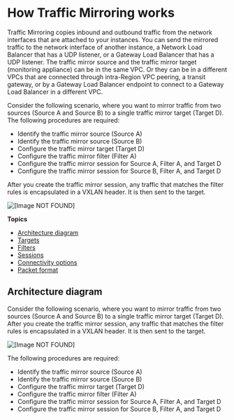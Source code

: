 # How Traffic Mirroring works<a name="traffic-mirroring-how-it-works"></a>

Traffic Mirroring copies inbound and outbound traffic from the network interfaces that are attached to your instances\. You can send the mirrored traffic to the network interface of another instance, a Network Load Balancer that has a UDP listener, or a Gateway Load Balancer that has a UDP listener\. The traffic mirror source and the traffic mirror target \(monitoring appliance\) can be in the same VPC\. Or they can be in a different VPCs that are connected through intra\-Region VPC peering, a transit gateway, or by a Gateway Load Balancer endpoint to connect to a Gateway Load Balancer in a different VPC\.

Consider the following scenario, where you want to mirror traffic from two sources \(Source A and Source B\) to a single traffic mirror target \(Target D\)\. The following procedures are required:
+ Identify the traffic mirror source \(Source A\)
+ Identify the traffic mirror source \(Source B\)
+ Configure the traffic mirror target \(Target D\)
+ Configure the traffic mirror filter \(Filter A\)
+ Configure the traffic mirror session for Source A, Filter A, and Target D
+ Configure the traffic mirror session for Source B, Filter A, and Target D

 After you create the traffic mirror session, any traffic that matches the filter rules is encapsulated in a VXLAN header\. It is then sent to the target\.

![\[Image NOT FOUND\]](http://docs.aws.amazon.com/vpc/latest/mirroring/images/traffic-mirroring.png)

**Topics**
+ [Architecture diagram](#architecture-diagram)
+ [Targets](traffic-mirroring-targets.md)
+ [Filters](traffic-mirroring-filters.md)
+ [Sessions](traffic-mirroring-sessions.md)
+ [Connectivity options](traffic-mirroring-connection.md)
+ [Packet format](traffic-mirroring-packet-formats.md)

## Architecture diagram<a name="architecture-diagram"></a>

Consider the following scenario, where you want to mirror traffic from two sources \(Source A and Source B\) to a single traffic mirror target \(Target D\)\. After you create the traffic mirror session, any traffic that matches the filter rules is encapsulated in a VXLAN header\. It is then sent to the target\.

![\[Image NOT FOUND\]](http://docs.aws.amazon.com/vpc/latest/mirroring/images/traffic-mirroring.png)

The following procedures are required:
+ Identify the traffic mirror source \(Source A\)
+ Identify the traffic mirror source \(Source B\)
+ Configure the traffic mirror target \(Target D\)
+ Configure the traffic mirror filter \(Filter A\)
+ Configure the traffic mirror session for Source A, Filter A, and Target D
+ Configure the traffic mirror session for Source B, Filter A, and Target D